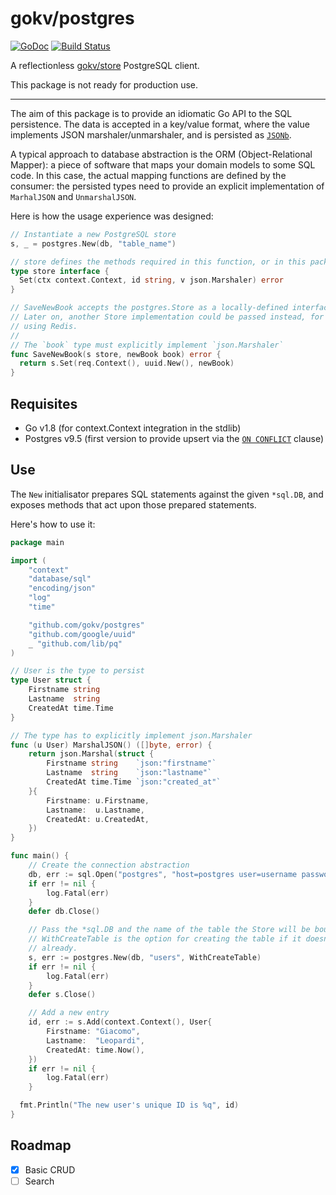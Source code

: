 # gokv/postgres
[![GoDoc](https://godoc.org/github.com/gokv/postgres?status.svg)](https://godoc.org/github.com/gokv/postgres)
[![Build Status](https://travis-ci.org/gokv/postgres.svg?branch=master)](https://travis-ci.org/gokv/postgres)


A reflectionless [gokv/store](https://github.com/gokv/store) PostgreSQL client.

This package is not ready for production use.

---

The aim of this package is to provide an idiomatic Go API to the SQL persistence. The data is accepted in a key/value format, where the value implements JSON marshaler/unmarshaler, and is persisted as [`JSONb`](https://www.postgresql.org/docs/10/static/datatype-json.html).

A typical approach to database abstraction is the ORM (Object-Relational Mapper): a piece of software that maps your domain models to some SQL code. In this case, the actual mapping functions are defined by the consumer: the persisted types need to provide an explicit implementation of `MarhalJSON` and `UnmarshalJSON`.

Here is how the usage experience was designed:

```Go
// Instantiate a new PostgreSQL store
s, _ = postgres.New(db, "table_name")

// store defines the methods required in this function, or in this package.
type store interface {
  Set(ctx context.Context, id string, v json.Marshaler) error
}

// SaveNewBook accepts the postgres.Store as a locally-defined interface.
// Later on, another Store implementation could be passed instead, for example
// using Redis.
//
// The `book` type must explicitly implement `json.Marshaler`
func SaveNewBook(s store, newBook book) error {
  return s.Set(req.Context(), uuid.New(), newBook)
}
```

## Requisites

- Go v1.8 (for context.Context integration in the stdlib)
- Postgres v9.5 (first version to provide upsert via the [`ON CONFLICT`](https://www.postgresql.org/docs/9.5/static/sql-insert.html#SQL-ON-CONFLICT) clause)

## Use

The `New` initialisator prepares SQL statements against the given `*sql.DB`, and exposes methods that act upon those prepared statements.

Here's how to use it:

```Go
package main

import (
	"context"
	"database/sql"
	"encoding/json"
	"log"
	"time"

	"github.com/gokv/postgres"
	"github.com/google/uuid"
	_ "github.com/lib/pq"
)

// User is the type to persist
type User struct {
	Firstname string
	Lastname  string
	CreatedAt time.Time
}

// The type has to explicitly implement json.Marshaler
func (u User) MarshalJSON() ([]byte, error) {
	return json.Marshal(struct {
		Firstname string    `json:"firstname"`
		Lastname  string    `json:"lastname"`
		CreatedAt time.Time `json:"created_at"`
	}{
		Firstname: u.Firstname,
		Lastname:  u.Lastname,
		CreatedAt: u.CreatedAt,
	})
}

func main() {
	// Create the connection abstraction
	db, err := sql.Open("postgres", "host=postgres user=username password=secret dbname=store")
	if err != nil {
		log.Fatal(err)
	}
	defer db.Close()

	// Pass the *sql.DB and the name of the table the Store will be bound to.
	// WithCreateTable is the option for creating the table if it doesn't exist
	// already.
	s, err := postgres.New(db, "users", WithCreateTable)
	if err != nil {
		log.Fatal(err)
	}
	defer s.Close()

	// Add a new entry
	id, err := s.Add(context.Context(), User{
		Firstname: "Giacomo",
		Lastname:  "Leopardi",
		CreatedAt: time.Now(),
	})
	if err != nil {
		log.Fatal(err)
	}

  fmt.Println("The new user's unique ID is %q", id)
}
```

## Roadmap

* [x] Basic CRUD
* [ ] Search
